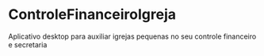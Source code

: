 # ControleFinanceiroIgreja
Aplicativo desktop para auxiliar igrejas pequenas no seu controle financeiro e secretaria
